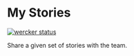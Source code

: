 # My Stories
[![wercker status](https://app.wercker.com/status/31b1547f3949bc3324ca4da23966f7ff/s/master "wercker status")](https://app.wercker.com/project/byKey/31b1547f3949bc3324ca4da23966f7ff)

Share a given set of stories with the team.
